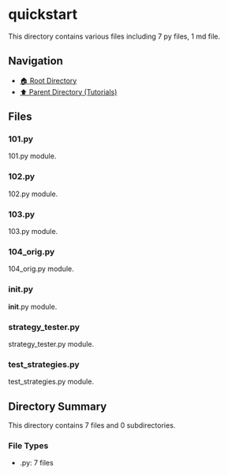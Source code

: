 # quickstart

This directory contains various files including 7 py files, 1 md file.

## Navigation

* [🏠 Root Directory](/Tutorials/quickstart/../Tutorials/quickstart/..README.md)
* [⬆️ Parent Directory (Tutorials)](../README.md)

## Files

### 101.py

101.py module.

### 102.py

102.py module.

### 103.py

103.py module.

### 104_orig.py

104_orig.py module.

### __init__.py

__init__.py module.

### strategy_tester.py

strategy_tester.py module.

### test_strategies.py

test_strategies.py module.

## Directory Summary

This directory contains 7 files and 0 subdirectories.

### File Types

* .py: 7 files
